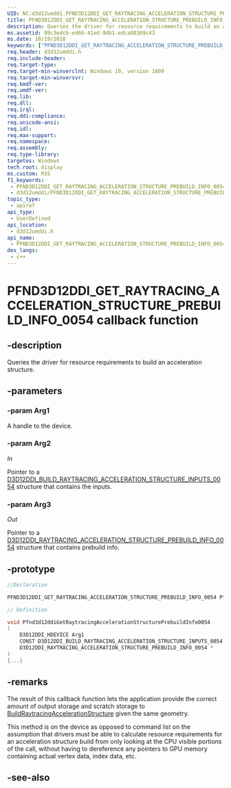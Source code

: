 ```yaml
---
UID: NC:d3d12umddi.PFND3D12DDI_GET_RAYTRACING_ACCELERATION_STRUCTURE_PREBUILD_INFO_0054
title: PFND3D12DDI_GET_RAYTRACING_ACCELERATION_STRUCTURE_PREBUILD_INFO_0054 (d3d12umddi.h)
description: Queries the driver for resource requirements to build an acceleration structure.
ms.assetid: 09c3edcb-ed66-41ed-9db1-edca88369c43
ms.date: 10/19/2018
keywords: ["PFND3D12DDI_GET_RAYTRACING_ACCELERATION_STRUCTURE_PREBUILD_INFO_0054 callback function"]
req.header: d3d12umddi.h
req.include-header: 
req.target-type: 
req.target-min-winverclnt: Windows 10, version 1809
req.target-min-winversvr: 
req.kmdf-ver: 
req.umdf-ver: 
req.lib: 
req.dll: 
req.irql: 
req.ddi-compliance: 
req.unicode-ansi: 
req.idl: 
req.max-support: 
req.namespace: 
req.assembly: 
req.type-library: 
targetos: Windows
tech.root: display
ms.custom: RS5
f1_keywords:
 - PFND3D12DDI_GET_RAYTRACING_ACCELERATION_STRUCTURE_PREBUILD_INFO_0054
 - d3d12umddi/PFND3D12DDI_GET_RAYTRACING_ACCELERATION_STRUCTURE_PREBUILD_INFO_0054
topic_type:
 - apiref
api_type:
 - UserDefined
api_location:
 - d3d12umddi.h
api_name:
 - PFND3D12DDI_GET_RAYTRACING_ACCELERATION_STRUCTURE_PREBUILD_INFO_0054
dev_langs:
 - c++
---
```


# PFND3D12DDI_GET_RAYTRACING_ACCELERATION_STRUCTURE_PREBUILD_INFO_0054 callback function


## -description

Queries the driver for resource requirements to build an acceleration structure.

## -parameters

### -param Arg1

A handle to the device.

### -param Arg2

*_In_*

Pointer to a [D3D12DDI_BUILD_RAYTRACING_ACCELERATION_STRUCTURE_INPUTS_0054](ns-d3d12umddi-d3d12ddi_build_raytracing_acceleration_structure_inputs_0054.md) structure that contains the inputs.

### -param Arg3

*_Out_*

Pointer to a [D3D12DDI_RAYTRACING_ACCELERATION_STRUCTURE_PREBUILD_INFO_0054](ns-d3d12umddi-d3d12ddi_raytracing_acceleration_structure_prebuild_info_0054.md) structure that contains prebuild info.

## -prototype

```cpp
//Declaration

PFND3D12DDI_GET_RAYTRACING_ACCELERATION_STRUCTURE_PREBUILD_INFO_0054 Pfnd3d12ddiGetRaytracingAccelerationStructurePrebuildInfo0054; 

// Definition

void Pfnd3d12ddiGetRaytracingAccelerationStructurePrebuildInfo0054 
(
	D3D12DDI_HDEVICE Arg1
	CONST D3D12DDI_BUILD_RAYTRACING_ACCELERATION_STRUCTURE_INPUTS_0054 *
	D3D12DDI_RAYTRACING_ACCELERATION_STRUCTURE_PREBUILD_INFO_0054 *
)
{...}

```

## -remarks

The result of this callback function lets the application provide the correct amount of output storage and scratch storage to [BuildRaytracingAccelerationStructure](C:\Display\WorkingDDIs\d3d12umddi\nc-d3d12umddi-pfnd3d12ddi_build_raytracing_acceleration_structure_0054.md) given the same geometry.


This method is on the device as opposed to command list on the assumption that drivers must be able to calculate resource requirements for an acceleration structure build from only looking at the CPU visible portions of the call, without having to dereference any pointers to GPU memory containing actual vertex data, index data, etc.

## -see-also

